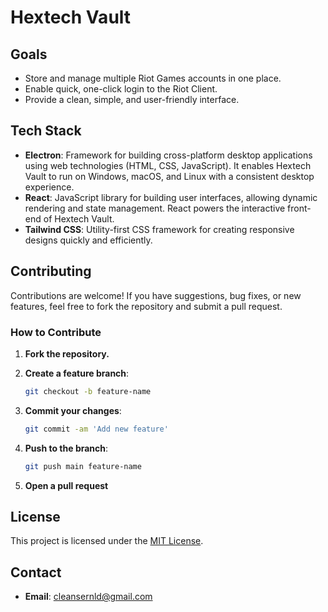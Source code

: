 # Hextech Vault

## Goals

- Store and manage multiple Riot Games accounts in one place.
- Enable quick, one-click login to the Riot Client.
- Provide a clean, simple, and user-friendly interface.

## Tech Stack

- **Electron**: Framework for building cross-platform desktop applications using web technologies (HTML, CSS, JavaScript). It enables Hextech Vault to run on Windows, macOS, and Linux with a consistent desktop experience.
- **React**: JavaScript library for building user interfaces, allowing dynamic rendering and state management. React powers the interactive front-end of Hextech Vault.
- **Tailwind CSS**: Utility-first CSS framework for creating responsive designs quickly and efficiently.

## Contributing

Contributions are welcome! If you have suggestions, bug fixes, or new features, feel free to fork the repository and submit a pull request.

### How to Contribute

1. **Fork the repository.**

2. **Create a feature branch**:
    ```bash
    git checkout -b feature-name
    ```
3. **Commit your changes**:
    ```bash
    git commit -am 'Add new feature'
    ```
4. **Push to the branch**:
    ```bash
    git push main feature-name
    ```
5. **Open a pull request**

## License

This project is licensed under the [MIT License](LICENSE).

## Contact

- **Email**: cleansernld@gmail.com
